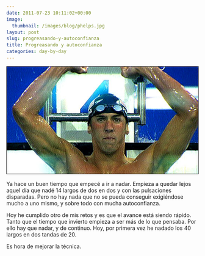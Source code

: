 ```yaml
---
date: 2011-07-23 10:11:02+00:00
image:
  thumbnail: /images/blog/phelps.jpg
layout: post
slug: progreasando-y-autoconfianza
title: Progreasando y autoconfianza
categories: day-by-day
---
```


![](/images/blog/phelps.jpg)

Ya hace un buen tiempo que empecé a ir a nadar. Empieza a quedar lejos aquel día que nadé 14 largos de dos en dos y con las pulsaciones disparadas. Pero no hay nada que no se pueda conseguir exigiéndose mucho a uno mismo, y sobre todo con mucha autoconfianza. 

Hoy he cumplido otro de mis retos y es que el avance está siendo rápido. Tanto que el tiempo que invierto empieza a ser más de lo que pensaba. Por ello hay que nadar, y de continuo. Hoy, por primera vez he nadado los 40 largos en dos tandas de 20.

Es hora de mejorar la técnica.
